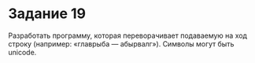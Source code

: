 # Задание 19

Разработать программу, которая переворачивает подаваемую на ход строку
(например: «главрыба — абырвалг»). Символы могут быть unicode.
